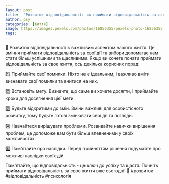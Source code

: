 ```yaml
---
layout: post
title:  "Розвиток відповідальності: як приймати відповідальність за свої дії та вибори."
author: psy
categories: [Життя]
image: https://images.pexels.com/photos/16856355/pexels-photo-16856355.jpeg?auto=compress&cs=tinysrgb&fit=crop&h=627&w=1200
tags: 
---
```


🌱 Розвиток відповідальності є важливим аспектом нашого життя. Це вміння приймати відповідальність за свої дії та вибори допомагає нам стати більш успішними та щасливими. Якщо ви хочете почати приймати відповідальність за своє життя, ось декілька корисних порад:

1️⃣ Приймайте свої помилки. Ніхто не є ідеальним, і важливо вміти визнавати свої помилки та вчитися на них.

2️⃣ Встановіть мету. Визначте, що саме ви хочете досягти, і приймайте кроки для досягнення цієї мети.

3️⃣ Будьте відкритими до змін. Зміни важливі для особистісного розвитку, тому будьте готові змінювати свої дії та погляди.

4️⃣ Навчайтеся вирішувати проблеми. Розвивайте навички вирішення проблем, це допоможе вам бути більш впевненими у своїх можливостях.

5️⃣ Пам'ятайте про наслідки. Перед прийняттям рішення подумайте про можливі наслідки своїх дій.

Пам'ятайте, що відповідальність - це ключ до успіху та щастя. Почніть приймати відповідальність за своє життя вже сьогодні! 🌟 #розвиток #відповідальність #психологія


